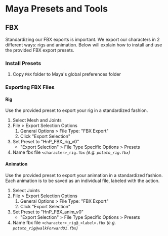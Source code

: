 Maya Presets and Tools
===============================================================================

## FBX
Standardizing our FBX exports is important.  We export our characters in 2
different ways: rigs and animation.  Below will explain how to install and use
the provided FBX export presets.


### Install Presets
1. Copy `FBX` folder to Maya's global preferences folder


### Exporting FBX Files

#### Rig
Use the provided preset to export your rig in a standardized fashion.

1. Select Mesh and Joints
2. File > Export Selection Options
    1. General Options > File Type: "FBX Export"
    2. Click "Export Selection"
3. Set Preset to "HnP_FBX_rig_v0"
    - "Export Selection" > File Type Specific Options > Presets
4. Name fbx file `<character>_rig.fbx`  _(e.g. `potato_rig.fbx`)_


#### Animation
Use the provided preset to export your animation in a standardized fashion.
Each animation is to be saved as an individual file, labeled with the action.

1. Select Joints
2. File > Export Selection Options
    1. General Options > File Type: "FBX Export"
    2. Click "Export Selection"
3. Set Preset to "HnP_FBX_anim_v0"
    - "Export Selection" > File Type Specific Options > Presets
4. Name fbx file `<character>_rig@_<label>.fbx` _(e.g. `potato_rig@walkForward01.fbx`)_
